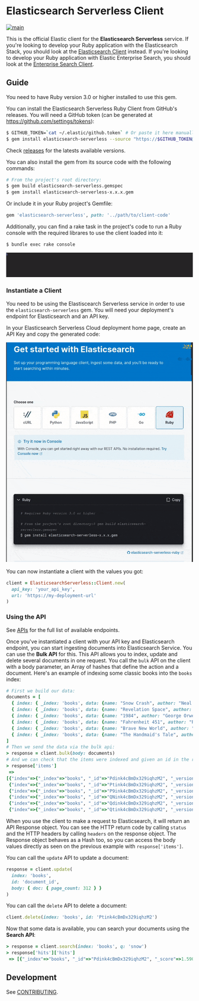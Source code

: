 # Elasticsearch Serverless Client

[![main](https://github.com/elastic/elasticsearch-serverless-ruby/actions/workflows/tests.yml/badge.svg?branch=main)](https://github.com/elastic/elasticsearch-serverless-ruby/actions/workflows/tests.yml)

This is the official Elastic client for the **Elasticsearch Serverless** service. If you're looking to develop your Ruby application with the Elasticsearch Stack, you should look at the [Elasticsearch Client](https://github.com/elastic/elasticsearch-ruby) instead. If you're looking to develop your Ruby application with Elastic Enterprise Search, you should look at the [Enterprise Search Client](https://github.com/elastic/enterprise-search-ruby/).

## Guide

You need to have Ruby version 3.0 or higher installed to use this gem.

You can install the Elasticsearch Serverless Ruby Client from GitHub's releases. You will need a GitHub token (can be generated at https://github.com/settings/tokens):

```bash
$ GITHUB_TOKEN=`cat ~/.elastic/github.token` # Or paste it here manually
$ gem install elasticsearch-serverless --source "https://$GITHUB_TOKEN@github.com/elastic/elasticsearch-serverless-ruby/releases/download/v0.0.7.20231031.pre/elasticsearch-serverless-0.0.7.20231031.pre.gem"

```

Check [releases](https://github.com/elastic/elasticsearch-serverless-ruby/releases) for the latests available versions.

You can also install the gem from its source code with the following commands:

```bash
# From the project's root directory:
$ gem build elasticsearch-serverless.gemspec
$ gem install elasticsearch-serverless-x.x.x.gem
```

Or include it in your Ruby project's Gemfile:

```ruby
gem 'elasticsearch-serverless', path: '../path/to/client-code'
```

Additionally, you can find a rake task in the project's code to run a Ruby console with the required librares to use the client loaded into it:

```bash
$ bundle exec rake console
```

![rake console](docs/images/rake-console.gif "rake console")

### Instantiate a Client

You need to be using the Elastiscearch Serverless service in order to use the `elasticsearch-serverless` gem. You will need your deployment's endpoint for Elasticsearch and an API key.

In your Elasticsearch Serverless Cloud deployment home page, create an API Key and copy the generated code:

![Copy the endpoint and API Key code for Elasticsearch](docs/images/serverless-api-key.gif "Copy the endpoint and API Key code for Elasticsearch")

You can now instantiate a client with the values you got:

```ruby
client = ElasticsearchServerless::Client.new(
  api_key: 'your_api_key',
  url: 'https://my-deployment-url'
)
```

### Using the API

See [APIs](https://github.com/elastic/elasticsearch-serverless-ruby/blob/main/docs/apis.md) for the full list of available endpoints.

Once you've instantiated a client with your API key and Elasticsearch endpoint, you can start ingesting documents into Elasticsearch Service. You can use the **Bulk API** for this. This API allows you to index, update and delete several documents in one request. You call the `bulk` API on the client with a body parameter, an Array of hashes that define the action and a document. Here's an example of indexing some classic books into the `books` index:

```ruby
# First we build our data:
documents = [
  { index: { _index: 'books', data: {name: "Snow Crash", author: "Neal Stephenson", release_date: "1992-06-01", page_count: 470} } },
  { index: { _index: 'books', data: {name: "Revelation Space", author: "Alastair Reynolds", release_date: "2000-03-15", page_count: 585} } },
  { index: { _index: 'books', data: {name: "1984", author: "George Orwell", release_date: "1949-06-08", page_count: 328} } },
  { index: { _index: 'books', data: {name: "Fahrenheit 451", author: "Ray Bradbury", release_date: "1953-10-15", page_count: 227} } },
  { index: { _index: 'books', data: {name: "Brave New World", author: "Aldous Huxley", release_date: "1932-06-01", page_count: 268} } },
  { index: { _index: 'books', data: {name: "The Handmaid's Tale", author: "Margaret Atwood", release_date: "1985-06-01", page_count: 311} } }
]
# Then we send the data via the bulk api:
> response = client.bulk(body: documents)
# And we can check that the items were indexed and given an id in the response:
> response['items']
 =>
[{"index"=>{"_index"=>"books", "_id"=>"Pdink4cBmDx329iqhzM2", "_version"=>1, "result"=>"created", "_shards"=>{"total"=>2, "successful"=>1, "failed"=>0}, "_seq_no"=>0, "_primary_term"=>1, "status"=>201}},
 {"index"=>{"_index"=>"books", "_id"=>"Ptink4cBmDx329iqhzM2", "_version"=>1, "result"=>"created", "_shards"=>{"total"=>2, "successful"=>1, "failed"=>0}, "_seq_no"=>1, "_primary_term"=>1, "status"=>201}},
 {"index"=>{"_index"=>"books", "_id"=>"P9ink4cBmDx329iqhzM2", "_version"=>1, "result"=>"created", "_shards"=>{"total"=>2, "successful"=>1, "failed"=>0}, "_seq_no"=>2, "_primary_term"=>1, "status"=>201}},
 {"index"=>{"_index"=>"books", "_id"=>"QNink4cBmDx329iqhzM2", "_version"=>1, "result"=>"created", "_shards"=>{"total"=>2, "successful"=>1, "failed"=>0}, "_seq_no"=>3, "_primary_term"=>1, "status"=>201}},
 {"index"=>{"_index"=>"books", "_id"=>"Qdink4cBmDx329iqhzM2", "_version"=>1, "result"=>"created", "_shards"=>{"total"=>2, "successful"=>1, "failed"=>0}, "_seq_no"=>4, "_primary_term"=>1, "status"=>201}},
 {"index"=>{"_index"=>"books", "_id"=>"Qtink4cBmDx329iqhzM2", "_version"=>1, "result"=>"created", "_shards"=>{"total"=>2, "successful"=>1, "failed"=>0}, "_seq_no"=>5, "_primary_term"=>1, "status"=>201}}]

```

When you use the client to make a request to Elasticsearch, it will return an API Response object. You can see the HTTP return code by calling `status` and the HTTP headers by calling `headers` on the response object. The Response object behaves as a Hash too, so you can access the body values directly as seen on the previous example with `response['items']`.


You can call the `update` API to update a document:

```ruby
response = client.update(
  index: 'books', 
  id: 'document_id', 
  body: { doc: { page_count: 312 } }
)
```

You can call the `delete` API to delete a document:

```ruby
client.delete(index: 'books', id: 'Ptink4cBmDx329iqhzM2')
```

Now that some data is available, you can search your documents using the **Search API**:

```ruby
> response = client.search(index: 'books', q: 'snow')
> response['hits']['hits']
 => [{"_index"=>"books", "_id"=>"Pdink4cBmDx329iqhzM2", "_score"=>1.5904956, "_source"=>{"name"=>"Snow Crash", "author"=>"Neal Stephenson", "release_date"=>"1992-06-01", "page_count"=>470}}]
```

## Development

See [CONTRIBUTING](./CONTRIBUTING.md).

